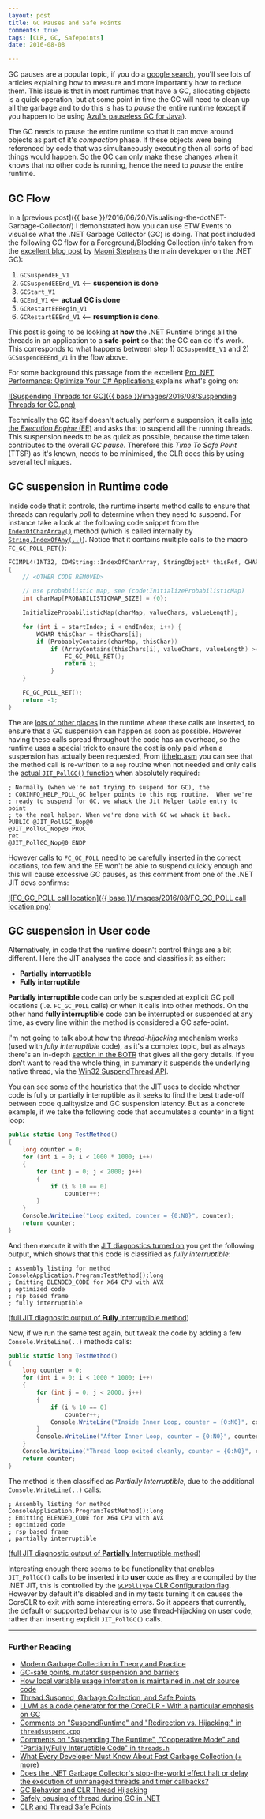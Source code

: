 ```yaml
---
layout: post
title: GC Pauses and Safe Points
comments: true
tags: [CLR, GC, Safepoints]
date: 2016-08-08

---
```


GC pauses are a popular topic, if you do a [google search](https://www.google.com/#q=gc+pauses+in+.net), you'll see lots of articles explaining how to measure and more importantly how to reduce them. This issue is that in most runtimes that have a GC, allocating objects is a quick operation, but at some point in time the GC will need to clean up all the garbage and to do this is has to *pause* the entire runtime (except if you happen to be using [Azul's pauseless GC for Java](https://www.azul.com/products/zing/pgc/)). 

The GC needs to pause the entire runtime so that it can move around objects as part of it's *compaction* phase. If these objects were being referenced by code that was simultaneously executing then all sorts of bad things would happen. So the GC can only make these changes when it knows that no other code is running, hence the need to *pause* the entire runtime. 

## GC Flow 

In a [previous post]({{ base }}/2016/06/20/Visualising-the-dotNET-Garbage-Collector/) I demonstrated how you can use ETW Events to visualise what the .NET Garbage Collector (GC) is doing. That post included the following GC flow for a Foreground/Blocking Collection (info taken from the [excellent blog post](https://blogs.msdn.microsoft.com/maoni/2014/12/25/gc-etw-events-3/) by [Maoni Stephens](https://github.com/Maoni0/) the main developer on the .NET GC):

1. `GCSuspendEE_V1` 
2. `GCSuspendEEEnd_V1` <– **suspension is done**
3. `GCStart_V1` 
4. `GCEnd_V1` <– **actual GC is done**
5. `GCRestartEEBegin_V1` 
6. `GCRestartEEEnd_V1` <– **resumption is done.**

This post is going to be looking at **how** the .NET Runtime brings all the threads in an application to a **safe-point** so that the GC can do it's work. This corresponds to what happens between step 1) `GCSuspendEE_V1` and 2) `GCSuspendEEEnd_V1` in the flow above.

For some background this passage from the excellent [Pro .NET Performance: Optimize Your C# Applications ](https://www.amazon.co.uk/Pro-NET-Performance-Optimize-Applications/dp/1430244585/ref=as_li_ss_tl?ie=UTF8&linkCode=ll1&tag=mattonsoft-21&linkId=f18fd47630f046ab8e28512acc728fbb) explains what's going on:

[![Suspending Threads for GC]({{ base }}/images/2016/08/Suspending Threads for GC.png)](https://books.google.co.uk/books?id=fhpYTbos8OkC&pg=PA103&lpg=PA103&dq=GC+safepoints+.NET&source=bl&ots=OcEbYCaMor&sig=XNDl1pSuKRcDU_xc1M6Go64ot2Q&hl=en&sa=X&redir_esc=y#v=onepage&q&f=false)

Technically the GC itself doesn't actually perform a suspension, it calls [into the *Execution Engine* (EE)](https://github.com/dotnet/coreclr/blob/master/src/vm/gcenv.ee.cpp#L26-L36) and asks that to suspend all the running threads. This suspension needs to be as quick as possible, because the time taken contributes to the overall *GC pause*. Therefore this *Time To Safe Point* (TTSP) as it's known, needs to be minimised, the CLR does this by using several techniques. 

## GC suspension in Runtime code

Inside code that it controls, the runtime inserts method calls to ensure that threads can regularly *poll* to determine when they need to suspend. For instance take a look at the following code snippet from the [`IndexOfCharArray()`](https://github.com/dotnet/coreclr/blob/deb00ad58acf627763b6c0a7833fa789e3bb1cd0/src/classlibnative/bcltype/stringnative.cpp#L351-L400) method (which is called internally by [`String.IndexOfAny(..)`](https://msdn.microsoft.com/en-us/library/system.string.indexofany(v=vs.110).aspx)). Notice that it contains multiple calls to the macro `FC_GC_POLL_RET()`:

``` cpp
FCIMPL4(INT32, COMString::IndexOfCharArray, StringObject* thisRef, CHARArray* valueRef, INT32 startIndex, INT32 count)
{
    // <OTHER CODE REMOVED>

    // use probabilistic map, see (code:InitializeProbabilisticMap)
    int charMap[PROBABILISTICMAP_SIZE] = {0};

    InitializeProbabilisticMap(charMap, valueChars, valueLength);

    for (int i = startIndex; i < endIndex; i++) {
        WCHAR thisChar = thisChars[i];
        if (ProbablyContains(charMap, thisChar))
            if (ArrayContains(thisChars[i], valueChars, valueLength) >= 0) {
                FC_GC_POLL_RET();
                return i;
            }
    }

    FC_GC_POLL_RET();
    return -1;
}
``` 

The are [lots of other places](https://github.com/dotnet/coreclr/search?utf8=%E2%9C%93&q=FC_GC_POLL+FC_GC_POLL_RET&type=Code) in the runtime where these calls are inserted, to ensure that a GC suspension can happen as soon as possible. However having these calls spread throughout the code has an overhead, so the runtime uses a special trick to ensure the cost is only paid when a suspension has actually been requested, From [jithelp.asm](https://github.com/dotnet/coreclr/blob/deb00ad58acf627763b6c0a7833fa789e3bb1cd0/src/vm/i386/jithelp.asm#L472-L480) you can see that the method call is re-written to a `nop` routine when not needed and only calls the [actual `JIT_PollGC()` function](https://github.com/dotnet/coreclr/blob/deb00ad58acf627763b6c0a7833fa789e3bb1cd0/src/vm/jithelpers.cpp#L6331-L6536) when absolutely required:

``` assembly
; Normally (when we're not trying to suspend for GC), the 
; CORINFO_HELP_POLL_GC helper points to this nop routine.  When we're 
; ready to suspend for GC, we whack the Jit Helper table entry to point 
; to the real helper. When we're done with GC we whack it back.
PUBLIC @JIT_PollGC_Nop@0
@JIT_PollGC_Nop@0 PROC
ret
@JIT_PollGC_Nop@0 ENDP
```

However calls to `FC_GC_POLL` need to be carefully inserted in the correct locations, too few and the EE won't be able to suspend quickly enough and this will cause excessive GC pauses, as this comment from one of the .NET JIT devs confirms:

[![FC_GC_POLL call location]({{ base }}/images/2016/08/FC_GC_POLL call location.png)](https://github.com/dotnet/coreclr/pull/36#discussion_r24088949)

## GC suspension in User code

Alternatively, in code that the runtime doesn't control things are a bit different. Here the JIT analyses the code and classifies it as either:

- **Partially interruptible**
- **Fully interruptible** 

**Partially interruptible** code can only be suspended at explicit GC poll locations (i.e. `FC_GC_POLL` calls) or when it calls into other methods. On the other hand **fully interruptible** code can be interrupted or suspended at any time, as every line within the method is considered a GC safe-point.

I'm not going to talk about how the *thread-hijacking* mechanism works (used with *fully interruptible* code), as it's a complex topic, but as always there's an in-depth [section in the BOTR](https://github.com/dotnet/coreclr/blob/775003a4c72f0acc37eab84628fcef541533ba4e/Documentation/botr/threading.md#hijacking) that gives all the gory details. If you don't want to read the whole thing, in summary it suspends the underlying native thread, via the [Win32 SuspendThread API](https://msdn.microsoft.com/en-us/library/windows/desktop/ms686345(v=vs.85).aspx). 

You can see [some of the heuristics](https://github.com/dotnet/coreclr/blob/deb00ad58acf627763b6c0a7833fa789e3bb1cd0/src/jit/flowgraph.cpp#L7382-L7462) that the JIT uses to decide whether code is fully or partially interruptible as it seeks to find the best trade-off between code quality/size and GC suspension latency. But as a concrete example, if we take the following code that accumulates a counter in a tight loop:

``` csharp
public static long TestMethod()
{
    long counter = 0;
    for (int i = 0; i < 1000 * 1000; i++)
    {
        for (int j = 0; j < 2000; j++)
        {
            if (i % 10 == 0)
                counter++;
        }
    }
    Console.WriteLine("Loop exited, counter = {0:N0}", counter);
    return counter;
}
```

And then execute it with the [JIT diagnostics turned on](https://github.com/dotnet/coreclr/blob/master/Documentation/building/viewing-jit-dumps.md#useful-complus-variables) you get the following output, which shows that this code is classified as *fully interruptible*:

``` assembly
; Assembly listing for method ConsoleApplication.Program:TestMethod():long
; Emitting BLENDED_CODE for X64 CPU with AVX
; optimized code
; rsp based frame
; fully interruptible
```
([full JIT diagnostic output of **Fully** Interruptible method](https://gist.github.com/mattwarren/71adb255e4b35a92a060029aef4d1728#file-testmethod-fully-interruptible-md))

Now, if we run the same test again, but tweak the code by adding a few `Console.WriteLine(..)` methods calls:

``` csharp
public static long TestMethod()
{
    long counter = 0;
    for (int i = 0; i < 1000 * 1000; i++)
    {
        for (int j = 0; j < 2000; j++)
        {
            if (i % 10 == 0)
                counter++;
            Console.WriteLine("Inside Inner Loop, counter = {0:N0}", counter);
        }
        Console.WriteLine("After Inner Loop, counter = {0:N0}", counter);
    }
    Console.WriteLine("Thread loop exited cleanly, counter = {0:N0}", counter);
    return counter;
}
```

The method is then classified as *Partially Interruptible*, due to the additional `Console.WriteLine(..)` calls:

``` assembly
; Assembly listing for method ConsoleApplication.Program:TestMethod():long
; Emitting BLENDED_CODE for X64 CPU with AVX
; optimized code
; rsp based frame
; partially interruptible
```
([full JIT diagnostic output of **Partially** Interruptible method](https://gist.github.com/mattwarren/06dd970b5364c80d445da4252558a5d3#file-testmethod-partially-interruptible-md))

Interesting enough there seems to be functionality that enables `JIT_PollGC()` calls to be inserted into **user** code as they are compiled by the .NET JIT, this is controlled by the [`GCPollType` CLR Configuration flag](https://github.com/dotnet/coreclr/blob/master/Documentation/project-docs/clr-configuration-knobs.md). However by default it's disabled and in my tests turning it on causes the CoreCLR to exit with some interesting errors. So it appears that currently, the default or supported behaviour is to use thread-hijacking on user code, rather than inserting explicit `JIT_PollGC()` calls.

----

### Further Reading
- [Modern Garbage Collection in Theory and Practice](http://blogs.microsoft.co.il/sasha/2013/11/05/modern-garbage-collection-in-theory-and-practice/)
- [GC-safe points, mutator suspension and barriers](http://flyingfrogblog.blogspot.co.uk/2012/03/gc-safe-points-mutator-suspension-and.html)
- [How local variable usage infomation is maintained in .net clr source code](http://stackoverflow.com/questions/30416520/how-local-variable-usage-infomation-is-maintained-in-net-clr-source-code)
- [Thread.Suspend, Garbage Collection, and Safe Points](https://msdn.microsoft.com/en-us/library/678ysw69(v=vs.110).aspx)
- [LLVM as a code generator for the CoreCLR - With a particular emphasis on GC
](llvm.org/devmtg/2015-04/slides/LLILC_Euro_LLVM_2015.pptx)
- [Comments on "SuspendRuntime" and "Redirection vs. Hijacking:" in `threadsuspend.cpp`](https://github.com/dotnet/coreclr/blob/6f26329518b08055c090315eee5db533e42f39ae/src/vm/threadsuspend.cpp#L4784-L4822)
- [Comments on "Suspending The Runtime", "Cooperative Mode" and "Partially/Fully Interuptible Code" in `threads.h`](https://github.com/dotnet/coreclr/blob/6f26329518b08055c090315eee5db533e42f39ae/src/vm/threads.h#L36-L132)
- [What Every Developer Must Know About Fast Garbage Collection (+ more)](http://geekswithblogs.net/akraus1/archive/2014/03/24/155766.aspx)
- [Does the .NET Garbage Collector's stop-the-world effect halt or delay the execution of unmanaged threads and timer callbacks?](http://stackoverflow.com/questions/16655948/does-the-net-garbage-collectors-stop-the-world-effect-halt-or-delay-the-execut)
- [GC Behavior and CLR Thread Hijacking](http://stackoverflow.com/questions/8404245/gc-behavior-and-clr-thread-hijacking/8405187#8405187)
- [Safely pausing of thread during GC in .NET](http://stackoverflow.com/questions/4418356/safely-pausing-of-thread-during-gc-in-net/4418520#4418520)
- [CLR and Thread Safe Points](http://osdir.com/ml/windows.devel.dotnet.rotor/2002-08/msg00006.html)
 
